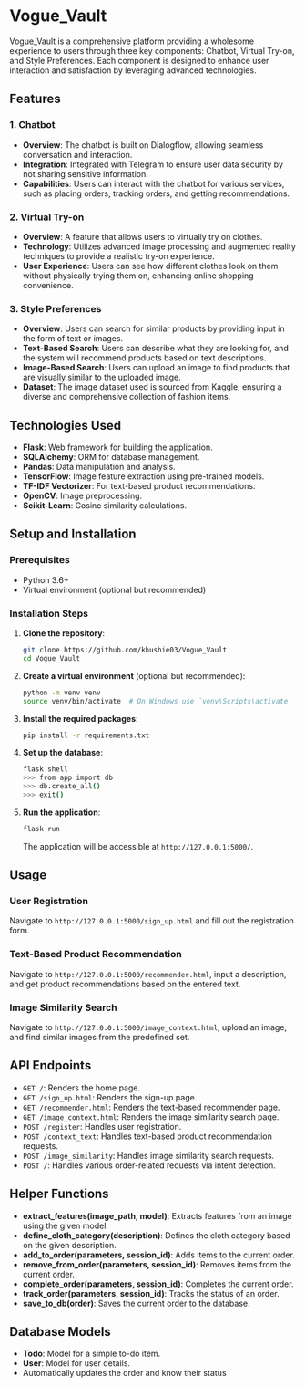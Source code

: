 # Vogue_Vault

Vogue_Vault is a comprehensive platform providing a wholesome experience to users through three key components: Chatbot, Virtual Try-on, and Style Preferences. Each component is designed to enhance user interaction and satisfaction by leveraging advanced technologies.

## Features

### 1. Chatbot
- **Overview**: The chatbot is built on Dialogflow, allowing seamless conversation and interaction.
- **Integration**: Integrated with Telegram to ensure user data security by not sharing sensitive information.
- **Capabilities**: Users can interact with the chatbot for various services, such as placing orders, tracking orders, and getting recommendations.

### 2. Virtual Try-on
- **Overview**: A feature that allows users to virtually try on clothes.
- **Technology**: Utilizes advanced image processing and augmented reality techniques to provide a realistic try-on experience.
- **User Experience**: Users can see how different clothes look on them without physically trying them on, enhancing online shopping convenience.

### 3. Style Preferences
- **Overview**: Users can search for similar products by providing input in the form of text or images.
- **Text-Based Search**: Users can describe what they are looking for, and the system will recommend products based on text descriptions.
- **Image-Based Search**: Users can upload an image to find products that are visually similar to the uploaded image.
- **Dataset**: The image dataset used is sourced from Kaggle, ensuring a diverse and comprehensive collection of fashion items.

## Technologies Used
- **Flask**: Web framework for building the application.
- **SQLAlchemy**: ORM for database management.
- **Pandas**: Data manipulation and analysis.
- **TensorFlow**: Image feature extraction using pre-trained models.
- **TF-IDF Vectorizer**: For text-based product recommendations.
- **OpenCV**: Image preprocessing.
- **Scikit-Learn**: Cosine similarity calculations.


## Setup and Installation

### Prerequisites
- Python 3.6+
- Virtual environment (optional but recommended)

### Installation Steps
1. **Clone the repository**:
    ```sh
    git clone https://github.com/khushie03/Vogue_Vault
    cd Vogue_Vault
    ```

2. **Create a virtual environment** (optional but recommended):
    ```sh
    python -m venv venv
    source venv/bin/activate  # On Windows use `venv\Scripts\activate`
    ```

3. **Install the required packages**:
    ```sh
    pip install -r requirements.txt
    ```

4. **Set up the database**:
    ```sh
    flask shell
    >>> from app import db
    >>> db.create_all()
    >>> exit()
    ```

5. **Run the application**:
    ```sh
    flask run
    ```
    The application will be accessible at `http://127.0.0.1:5000/`.

## Usage
### User Registration
Navigate to `http://127.0.0.1:5000/sign_up.html` and fill out the registration form.

### Text-Based Product Recommendation
Navigate to `http://127.0.0.1:5000/recommender.html`, input a description, and get product recommendations based on the entered text.

### Image Similarity Search
Navigate to `http://127.0.0.1:5000/image_context.html`, upload an image, and find similar images from the predefined set.

## API Endpoints
- `GET /`: Renders the home page.
- `GET /sign_up.html`: Renders the sign-up page.
- `GET /recommender.html`: Renders the text-based recommender page.
- `GET /image_context.html`: Renders the image similarity search page.
- `POST /register`: Handles user registration.
- `POST /context_text`: Handles text-based product recommendation requests.
- `POST /image_similarity`: Handles image similarity search requests.
- `POST /`: Handles various order-related requests via intent detection.

## Helper Functions
- **extract_features(image_path, model)**: Extracts features from an image using the given model.
- **define_cloth_category(description)**: Defines the cloth category based on the given description.
- **add_to_order(parameters, session_id)**: Adds items to the current order.
- **remove_from_order(parameters, session_id)**: Removes items from the current order.
- **complete_order(parameters, session_id)**: Completes the current order.
- **track_order(parameters, session_id)**: Tracks the status of an order.
- **save_to_db(order)**: Saves the current order to the database.

## Database Models
- **Todo**: Model for a simple to-do item.
- **User**: Model for user details.
- Automatically updates the order and know their status 

